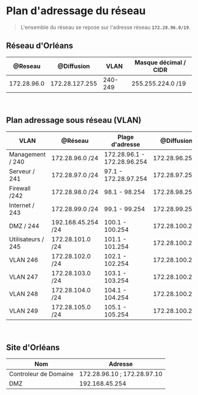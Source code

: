 # Plan d'adressage du réseau 

>L'ensemble du réseau se repose sur l'adresse réseau **`172.28.96.0/19`**.

## Réseau d'Orléans

| @Reseau | @Diffusion | VLAN| Masque décimal  / CIDR |
|---------|------------|-----|------------------------|
|  172.28.96.0  |  172.28.127.255   | 240-249| 255.255.224.0 /19 |

</br>

## Plan adressage sous réseau (VLAN)

| VLAN | @Réseau | Plage d'adresse | @Diffusion|
|-----------|---------|-----------------|-----------|
|Management / 240|172.28.96.0 /24| 172.28.96.1 - 172.28.96.254 | 172.28.96.255|
|  Serveur / 241 | 172.28.97.0 /24| 97.1 - 172.28.97.254 |172.28.97.255|
|  Firewall /242 |  172.28.98.0 /24 | 98.1 - 98.254 |172.28.98.255|
|  Internet / 243 |  172.28.99.0 /24 | 99.1 - 99.254 | 172.28.99.255 |
|  DMZ / 244 | 192.168.45.254 /24 | 100.1 - 100.254 | 172.28.100.255 |
|  Utilisateurs / 245 | 172.28.101.0 /24 | 101.1 - 101.254 | 172.28.100.255 |
|  VLAN 246 | 172.28.102.0 /24 | 102.1 - 102.254 | 172.28.100.255 |
|  VLAN 247 | 172.28.103.0 /24 | 103.1 - 103.254 | 172.28.100.255 |
|  VLAN 248| 172.28.104.0 /24 | 104.1 - 104.254 | 172.28.100.255 |
|  VLAN 249 | 172.28.105.0 /24 | 105.1 - 105.254 | 172.28.100.255 |

</br>

## Site d'Orléans
| Nom | Adresse | 
|-----------|---------|
|Controleur de Domaine|172.28.96.10 ; 172.28.97.10|
|DMZ|192.168.45.254|


